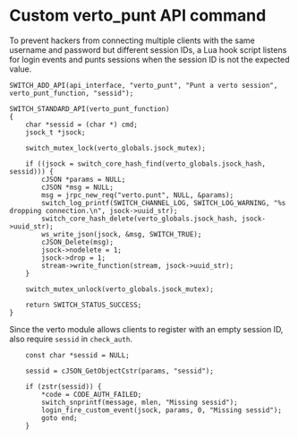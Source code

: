 # Custom verto_punt API command

To prevent hackers
from connecting multiple clients
with the same username and password
but different session IDs,
a Lua hook script
listens for login events
and punts sessions
when the session ID
is not the expected value.

```
SWITCH_ADD_API(api_interface, "verto_punt", "Punt a verto session", verto_punt_function, "sessid");

SWITCH_STANDARD_API(verto_punt_function)
{
	char *sessid = (char *) cmd;
	jsock_t *jsock;

	switch_mutex_lock(verto_globals.jsock_mutex);

	if ((jsock = switch_core_hash_find(verto_globals.jsock_hash, sessid))) {
		cJSON *params = NULL;
		cJSON *msg = NULL;
		msg = jrpc_new_req("verto.punt", NULL, &params);
		switch_log_printf(SWITCH_CHANNEL_LOG, SWITCH_LOG_WARNING, "%s dropping connection.\n", jsock->uuid_str);
		switch_core_hash_delete(verto_globals.jsock_hash, jsock->uuid_str);
		ws_write_json(jsock, &msg, SWITCH_TRUE);
		cJSON_Delete(msg);
		jsock->nodelete = 1;
		jsock->drop = 1;
		stream->write_function(stream, jsock->uuid_str);
	}

	switch_mutex_unlock(verto_globals.jsock_mutex);

	return SWITCH_STATUS_SUCCESS;
}
```

Since the verto module
allows clients to register
with an empty session ID,
also require `sessid` in `check_auth`.

```
	const char *sessid = NULL;

	sessid = cJSON_GetObjectCstr(params, "sessid");

	if (zstr(sessid)) {
		*code = CODE_AUTH_FAILED;
		switch_snprintf(message, mlen, "Missing sessid");
		login_fire_custom_event(jsock, params, 0, "Missing sessid");
		goto end;
	}
```
